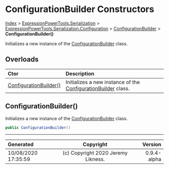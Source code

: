 ﻿# ConfigurationBuilder Constructors

[Index](../index.md) > [ExpressionPowerTools.Serialization](ExpressionPowerTools.Serialization.a.md) > [ExpressionPowerTools.Serialization.Configuration](ExpressionPowerTools.Serialization.Configuration.n.md) > [ConfigurationBuilder](ExpressionPowerTools.Serialization.Configuration.ConfigurationBuilder.cs.md) > **ConfigurationBuilder()**

Initializes a new instance of the [ConfigurationBuilder](ExpressionPowerTools.Serialization.Configuration.ConfigurationBuilder.cs.md) class.

## Overloads

| Ctor | Description |
| :-- | :-- |
| [ConfigurationBuilder()](#configurationbuilder) | Initializes a new instance of the [ConfigurationBuilder](ExpressionPowerTools.Serialization.Configuration.ConfigurationBuilder.cs.md) class. |

## ConfigurationBuilder()

Initializes a new instance of the [ConfigurationBuilder](ExpressionPowerTools.Serialization.Configuration.ConfigurationBuilder.cs.md) class.

```csharp
public ConfigurationBuilder()
```



---

| Generated | Copyright | Version |
| :-- | :-: | --: |
| 10/08/2020 17:35:59 | (c) Copyright 2020 Jeremy Likness. | 0.9.4-alpha |

